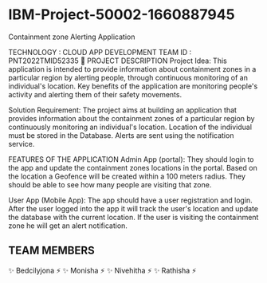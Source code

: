 # IBM-Project-50002-1660887945
Containment zone Alerting Application

TECHNOLOGY : CLOUD APP DEVELOPMENT
TEAM ID : PNT2022TMID52335
📒 PROJECT DESCRIPTION
Project Idea:
This application is intended to provide information about containment zones in a particular region by alerting people, through continuous monitoring of an individual's location. Key benefits of the application are monitoring people's activity and alerting them of their safety movements.

Solution Requirement:
The project aims at building an application that provides information about the containment zones of a particular region by continuously monitoring an individual's location. Location of the individual must be stored in the Database. Alerts are sent using the notification service.

FEATURES OF THE APPLICATION
Admin App (portal):
They should login to the app and update the containment zones locations in the portal. Based on the location a Geofence will be created within a 100 meters radius. They should be able to see how many people are visiting that zone.

User App (Mobile App):
The app should have a user registration and login. After the user logged into the app it will track the user's location and update the database with the current location. If the user is visiting the containment zone he will get an alert notification.

## TEAM MEMBERS
✨ Bedcilyjona ⚡
✨ Monisha ⚡
✨ Nivehitha ⚡
✨ Rathisha ⚡
